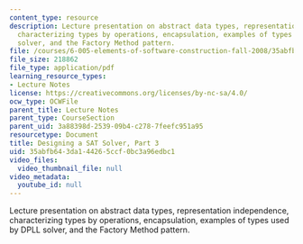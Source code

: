 ```yaml
---
content_type: resource
description: Lecture presentation on abstract data types, representation independence,
  characterizing types by operations, encapsulation, examples of types used by DPLL
  solver, and the Factory Method pattern.
file: /courses/6-005-elements-of-software-construction-fall-2008/35abfb643da144265ccf0bc3a96edbc1_MIT6_005f08_lec13.pdf
file_size: 218862
file_type: application/pdf
learning_resource_types:
- Lecture Notes
license: https://creativecommons.org/licenses/by-nc-sa/4.0/
ocw_type: OCWFile
parent_title: Lecture Notes
parent_type: CourseSection
parent_uid: 3a88398d-2539-09b4-c278-7feefc951a95
resourcetype: Document
title: Designing a SAT Solver, Part 3
uid: 35abfb64-3da1-4426-5ccf-0bc3a96edbc1
video_files:
  video_thumbnail_file: null
video_metadata:
  youtube_id: null
---
```

Lecture presentation on abstract data types, representation independence, characterizing types by operations, encapsulation, examples of types used by DPLL solver, and the Factory Method pattern.